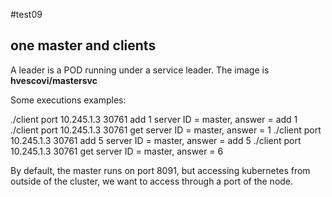 #test09
## one master and clients

A leader is a POD running under a service leader. The image is **hvescovi/mastersvc**

Some executions examples:

./client port 10.245.1.3 30761 add 1
server ID = master, answer = add 1
./client port 10.245.1.3 30761 get
server ID = master, answer = 1
./client port 10.245.1.3 30761 add 5
server ID = master, answer = add 5
./client port 10.245.1.3 30761 get
server ID = master, answer = 6

By default, the master runs on port 8091, but accessing kubernetes from outside of the cluster, we want to access through a port of the node.
